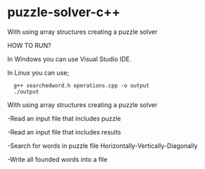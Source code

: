 # puzzle-solver-c++
With using array structures creating a puzzle solver


HOW TO RUN?

In Windows you can use Visual Studio IDE.

In Linux you can use;
    
      g++ searchedword.h operations.cpp -o output
      ./output
      

With using array structures creating a puzzle solver

-Read an input file that includes puzzle

-Read an input file that includes results

-Search for words in puzzle file Horizontally-Vertically-Diagonally

-Write all founded words into a file
